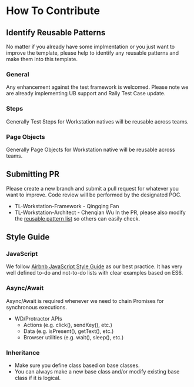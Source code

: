 # How To Contribute

## Identify Reusable Patterns
No matter if you already have some implmentation or you just want to improve the template, please help to identify any reusable patterns and make them into this template.

### General
Any enhancement against the test framework is welcomed. Please note we are already implementing UB support and Rally Test Case update.

### Steps
Generally Test Steps for Workstation natives will be reusable across teams.

### Page Objects
Generally Page Objects for Workstation native will be reusable across teams. 

## Submitting PR
Please create a new branch and submit a pull request for whatever you want to improve. Code review will be performed by the designated POC.
- TL-Workstation-Framework - Qingqing Fan
- TL-Workstation-Architect - Chenqian Wu
In the PR, please also modify the [reusable pattern list](./reusable-pattern-list) so others can easily check.

## Style Guide
### JavaScript

We follow [Airbnb JavaScript Style Guide](https://github.com/airbnb/javascript) as our best practice. It has very well defined to-do and not-to-do lists with clear examples based on ES6.

### Async/Await

Async/Await is required whenever we need to chain Promises for synchronous executions.

* WD/Protractor APIs
  * Actions (e.g. click(), sendKey(), etc.)
  * Data (e.g. isPresent(), getText(), etc.)
  * Browser utilities (e.g. wait(), sleep(), etc.)

### Inheritance

* Make sure you define class based on base classes.
* You can always make a new base class and/or modify existing base class if it is logical.




